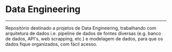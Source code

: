 # Data Engineering
___

Repositório destinado a projetos de Data Engineering, trabalhando com arquitetura de dados i.e. pipeline de dados de fontes diversas (e.g. banco de dados, API's, web scrapping, etc.) e modelagem de dados, para que os dados fique organizados, com fácil acesso.
